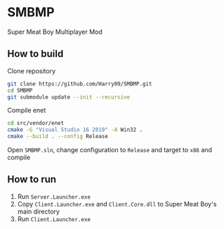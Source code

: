 # SMBMP

Super Meat Boy Multiplayer Mod

## How to build

Clone repository

```bash
git clone https://github.com/Harry09/SMBMP.git
cd SMBMP
git submodule update --init --recursive
```

Compile enet

```bash
cd src/vendor/enet
cmake -G "Visual Studio 16 2019" -A Win32 .
cmake --build . --config Release
```

Open `SMBMP.sln`, change configuration to `Release` and target to `x86` and compile

## How to run

1. Run `Server.Launcher.exe`
1. Copy `Client.Launcher.exe` and `Client.Core.dll` to Super Meat Boy's main directory
1. Run `Client.Launcher.exe`
